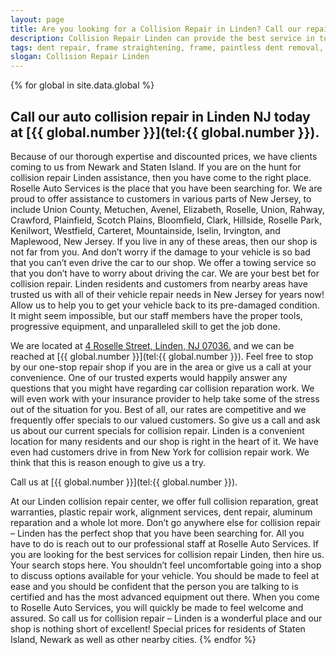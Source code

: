 ```yaml
---
layout: page
title: Are you looking for a Collision Repair in Linden? Call our repair shop located in NJ.
description: Collision Repair Linden can provide the best service in town, Call Collision Repair Linden, NJ today for your Collision Repair Linden needs.
tags: dent repair, frame straightening, frame, paintless dent removal, auto paint, painting, dent removal, auto body, repair, dent, removal, shop, linden, new jersey, nj, auto collission
slogan: Collision Repair Linden
---
```


{% for global in site.data.global %}
## Call our auto collision repair in Linden NJ today at [{{ global.number }}](tel:{{ global.number }}).
Because of our thorough expertise and discounted prices, we have clients coming to us from Newark and Staten Island. If you are on the hunt for collision repair Linden assistance, then you have come to the right place. Roselle Auto Services is the place that you have been searching for. We are proud to offer assistance to customers in various parts of New Jersey, to include Union County, Metuchen, Avenel, Elizabeth, Roselle, Union, Rahway, Crawford, Plainfield, Scotch Plains, Bloomfield, Clark, Hillside, Roselle Park, Kenilwort, Westfield, Carteret, Mountainside, Iselin, Irvington, and Maplewood, New Jersey. If you live in any of these areas, then our shop is not far from you. And don’t worry if the damage to your vehicle is so bad that you can’t even drive the car to our shop. We offer a towing service so that you don’t have to worry about driving the car. We are your best bet for collision repair. Linden residents and customers from nearby areas have trusted us with all of their vehicle repair needs in New Jersey for years now! Allow us to help you to get your vehicle back to its pre-damaged condition. It might seem impossible, but our staff members have the proper tools, progressive equipment, and unparalleled skill to get the job done.

We are located at [4 Roselle Street, Linden, NJ 07036.](https://www.google.com/maps/place/Roselle+Auto+Services+Inc+-+Linden,+NJ/@40.635433,-74.246247,17z/data=!4m7!1m4!3m3!1s0x89c3b2e1928866e5:0xe440b805db07d78e!2sRoselle+Auto+Services+Inc+-+Linden,+NJ!3b1!3m1!1s0x89c3b2e1928866e5:0xe440b805db07d78e) and we can be reached at [{{ global.number }}](tel:{{ global.number }}). Feel free to stop by our one-stop repair shop if you are in the area or give us a call at your convenience. One of our trusted experts would happily answer any questions that you might have regarding car collision reparation work. We will even work with your insurance provider to help take some of the stress out of the situation for you. Best of all, our rates are competitive and we frequently offer specials to our valued customers. So give us a call and ask us about our current specials for collision repair. Linden is a convenient location for many residents and our shop is right in the heart of it. We have even had customers drive in from New York for collision repair work. We think that this is reason enough to give us a try.


Call us at [{{ global.number }}](tel:{{ global.number }}).



At our Linden collision repair center, we offer full collision reparation, great warranties, plastic repair work, alignment services, dent repair, aluminum reparation and a whole lot more. Don’t go anywhere else for collision repair – Linden has the perfect shop that you have been searching for. All you have to do is reach out to our professional staff at Roselle Auto Services. If you are looking for the best services for collision repair Linden, then hire us. Your search stops here. You shouldn’t feel uncomfortable going into a shop to discuss options available for your vehicle. You should be made to feel at ease and you should be confident that the person you are talking to is certified and has the most advanced equipment out there. When you come to Roselle Auto Services, you will quickly be made to feel welcome and assured. So call us for collision repair – Linden is a wonderful place and our shop is nothing short of excellent! Special prices for residents of Staten Island, Newark as well as other nearby cities.
{% endfor %}
